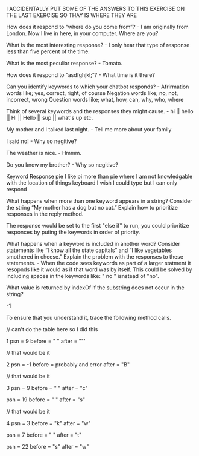 I ACCIDENTALLY PUT SOME OF THE ANSWERS TO THIS EXERCISE ON THE LAST EXERCISE SO THAY IS WHERE THEY ARE


How does it respond to “where do you come from”? - 
 I am originally from London. Now I live in here, in your computer. Where are you?

What is the most interesting response? -
I only hear that type of response less than five percent of the time.

What is the most peculiar response? -
Tomato.

How does it respond to “asdfghjkl;”? -
What time is it there?

Can you identify keywords to which your chatbot responds? - 
Afrirmation words like; yes, correct, right, of course 
Negation words like; no, not, incorrect, wrong
Question words like; what, how, can, why, who, where

Think of several keywords and the responses they might cause. - 
hi || hello || Hi || Hello || sup || what's up etc.

My mother and I talked last night. -
Tell me more about your family

I said no! -
Why so negitive?

The weather is nice. -
Hmmm.

Do you know my brother? -
Why so negitive?

Keyword          Response
pie              I like pi more than pie
where            I am not knowledgable with the location of things
keyboard         I wish I could type but I can only respond

What happens when more than one keyword appears in a string? Consider the string “My
mother has a dog but no cat.” Explain how to prioritize responses in the reply method.

The response would be set to the first "else if" to run, you could prioritize responces by puting the keywords in order of priority.

What happens when a keyword is included in another word? Consider statements like “I know
all the state capitals” and “I like vegetables smothered in cheese.” Explain the problem with the
responses to these statements. - 
When the code sees keywords as part of a larger statment it resopnds like it would as if that word was by itself. This could be solved by including spaces in the keywords like: " no " isnstead of "no".

What value is returned by indexOf if the substring does not occur in the string?

-1

To ensure that you understand it, trace the following
method calls. 

// can't do the table here so I did this

1
psn = 9
before = " "
after = ""'

// that would be it

2
psn = -1
before = probably and error
after = "B"

// that would be it

3
psn = 9
before = " "
after = "c"

psn = 19
before = " "
after = "s"

// that would be it 

4
psn = 3
before = "k"
after = "w"

psn = 7
before = " "
after = "t"

psn = 22
before = "s"
after = "w"

